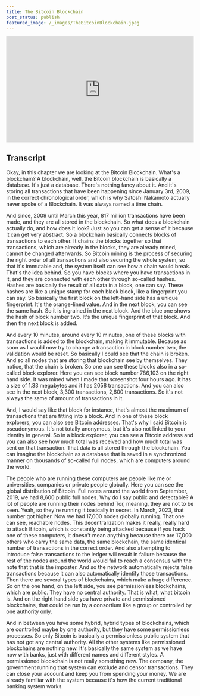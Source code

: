 ```yaml
---
title: The Bitcoin Blockchain
post_status: publish
featured_image: /_images/TheBitcoinBlockchain.jpeg
---
```


<div style="padding:56.25% 0 0 0;position:relative;"><iframe src="https://player.vimeo.com/video/845550246?badge=0&amp;autopause=0&amp;player_id=0&amp;app_id=58479" frameborder="0" allow="autoplay; fullscreen; picture-in-picture" allowfullscreen style="position:absolute;top:0;left:0;width:100%;height:100%;" title="013 The Bitcoin Blockchain"></iframe></div>

<div style="margin-bottom:30px;"></div>

## Transcript

Okay, in this chapter we are looking at the Bitcoin Blockchain. What's a blockchain? A blockchain, well, the Bitcoin blockchain is basically a database. It's just a database. There's nothing fancy about it. And it's storing all transactions that have been happening since January 3rd, 2009, in the correct chronological order, which is why Satoshi Nakamoto actually never spoke of a Blockchain. It was always named a time chain. 

And since, 2009 until March this year, 817 million transactions have been made, and they are all stored in the blockchain. So what does a blockchain actually do, and how does it look? Just so you can get a sense of it because it can get very abstract. So a blockchain basically connects blocks of transactions to each other. It chains the blocks together so that transactions, which are already in the blocks, they are already mined, cannot be changed afterwards. So Bitcoin mining is the process of securing the right order of all transactions and also securing the whole system, so that it's immutable and, the system itself can see how a chain would break. That's the idea behind. So you have blocks where you have transactions in it, and they are connected with each other through so-called hashes. Hashes are basically the result of all data in a block, one can say. These hashes are like a unique stamp for each black block, like a fingerprint you can say. So basically the first block on the left-hand side has a unique fingerprint. It's the orange-lined value. And in the next block, you can see the same hash. So it is ingrained in the next block. And the blue one shows the hash of block number two. It's the unique fingerprint of that block. And then the next block is added.

And every 10 minutes, around every 10 minutes, one of these blocks with transactions is added to the blockchain, making it immutable. Because as soon as I would now try to change a transaction in block number two, the validation would be reset. So basically I could see that the chain is broken. And so all nodes that are storing that blockchain see by themselves. They notice, that the chain is broken. So one can see these blocks also in a so-called block explorer. Here you can see block number 786,103 on the right hand side. It was  mined when I made that screenshot four hours ago. It has a size of 1.33 megabytes and it has 2058 transactions. And you can also see in the next block, 3,300 transactions, 2,600 transactions. So it's not always the same of amount of transactions in it. 

And, I would say like that block for instance, that's almost the maximum of transactions that are fitting into a block. And in one of these block explorers, you can also see Bitcoin addresses. That's why I said Bitcoin is pseudonymous. It's not totally anonymous, but it's also not linked to your identity in general. So in a block explorer, you can see a Bitcoin address and you can also see how much total was received and how much total was sent on that transaction. That data is all stored through the blockchain. You can imagine the blockchain as a database that is saved in a synchronized manner on thousands of so-called full nodes, which are computers around the world. 

The people who are running these computers are people like me or universities, companies or private people globally. Here you can see the global distribution of Bitcoin. Full notes around the world from September, 2019, we had 8,600 public full nodes. Why do I say public and detectable? A lot of people are running their nodes behind Tor, meaning, they are not to be seen. Yeah, so they're running it basically in secret. In March, 2023, that number got higher. Now we had 17,000 nodes globally running. That one can see, reachable nodes. This decentralization makes it really, really hard to attack Bitcoin, which is constantly being attacked because if you hack one of these computers, it doesn't mean anything because there are 17,000 others who carry the same data, the same blockchain, the same identical number of transactions in the correct order. And also attempting to introduce false transactions to the ledger will result in failure because the rest of the nodes around the world would fail to reach a consensus with the note that that is the imposter. And so the network automatically rejects false transactions because it can also automatically identify those transactions. Then there are several types of blockchains, which make a huge difference. So on the one hand, on the left side, you see permissionless blockchains, which are public. They have no central authority. That is what, what bitcoin is. And on the right hand side you have private and permissioned blockchains, that could be run by a consortium like a group or controlled by one authority only.

And in between you have some hybrid, hybrid types of blockchains, which are controlled maybe by one authority, but they have some permissionless processes. So only Bitcoin is basically a permissionless public system that has not got any central authority. All the other systems like permissioned blockchains are nothing new. It's basically the same system as we have now with banks, just with different names and different styles. A permissioned blockchain is not really something new. The company, the government running that system can exclude and censor transactions. They can close your account and keep you from spending your money. We are already familiar with the system because it's how the current traditional banking system works.
